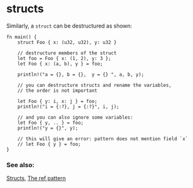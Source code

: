 # structs

Similarly, a `struct` can be destructured as shown:

```rust,editable
fn main() {
    struct Foo { x: (u32, u32), y: u32 }

    // destructure members of the struct
    let foo = Foo { x: (1, 2), y: 3 };
    let Foo { x: (a, b), y } = foo;

    println!("a = {}, b = {},  y = {} ", a, b, y);

    // you can destructure structs and rename the variables,
    // the order is not important

    let Foo { y: i, x: j } = foo;
    println!("i = {:?}, j = {:?}", i, j);

    // and you can also ignore some variables:
    let Foo { y, .. } = foo;
    println!("y = {}", y);

    // this will give an error: pattern does not mention field `x`
    // let Foo { y } = foo;
}
```

### See also:

[Structs](custom_types/structs.html), [The ref pattern](scope/borrow/ref.html)
